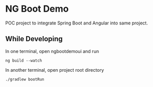 NG Boot Demo
============

POC project to integrate Spring Boot and Angular into same project.


While Developing
----------------

In one terminal, open ngbootdemoui and run
```
ng build --watch
```

In another terminal, open project root directory
```
./gradlew bootRun
```
